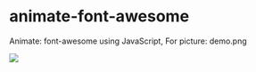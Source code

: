 # animate-font-awesome
Animate: font-awesome using JavaScript, For picture: demo.png

<img src="/MohammedDeveloper/animate-font-awesome/blob/master/demo.PNG?raw=true" />
